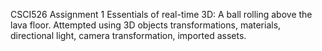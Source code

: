 CSCI526 Assignment 1 
Essentials of real-time 3D: A ball rolling above the lava floor.
Attempted using 3D objects transformations, materials, directional light, camera transformation, imported assets.
